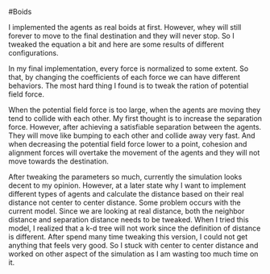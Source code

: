 #Boids

I implemented the agents as real boids at first. However, whey will still forever to move to the final destination and they will never stop. So I tweaked the equation a bit and here are some results of different configurations.

In my final implementation, every force is normalized to some extent. So that, by changing the coefficients of each force we can have different behaviors. The most hard thing I found is to tweak the ration of potential field force.


When the potential field force is too large, when the agents are moving they tend to collide with each other. My first thought is to increase the separation force. However, after achieving a satisfiable separation between the agents. They will move like bumping to each other and collide away very fast. And when decreasing the potential field force lower to a point, cohesion and alignment forces will overtake the movement of the agents and they will not move towards the destination.

After tweaking the parameters so much, currently the simulation looks decent to my opinion. However, at a later state why I want to implement different types of agents and calculate the distance based on their real distance not center to center distance. Some problem occurs with the current model. Since we are looking at real distance, both the neighbor distance and separation distance needs to be tweaked. When I tried this model, I realized that a k-d tree will not work since the definition of distance is different. After spend many time tweaking this version, I could not get anything that feels very good. So I stuck with center to center distance and worked on other aspect of the simulation as I am wasting too much time on it.
